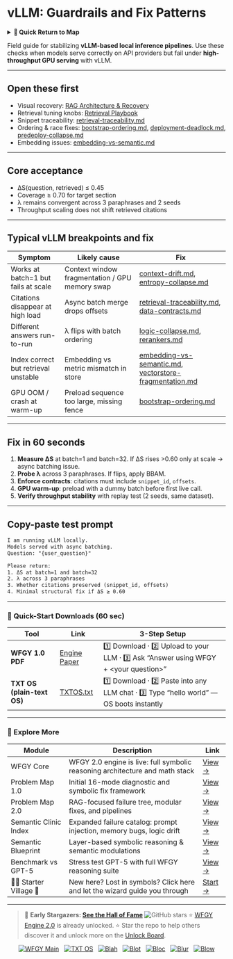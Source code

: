 # vLLM: Guardrails and Fix Patterns

<details>
  <summary><strong>🧭 Quick Return to Map</strong></summary>

<br>

  > You are in a sub-page of **LocalDeploy_Inference**.  
  > To reorient, go back here:  
  >
  > - [**LocalDeploy_Inference** — on-prem deployment and model inference](./README.md)  
  > - [**WFGY Global Fix Map** — main Emergency Room, 300+ structured fixes](../README.md)  
  > - [**WFGY Problem Map 1.0** — 16 reproducible failure modes](../../README.md)  
  >
  > Think of this page as a desk within a ward.  
  > If you need the full triage and all prescriptions, return to the Emergency Room lobby.
</details>


Field guide for stabilizing **vLLM-based local inference pipelines**.
Use these checks when models serve correctly on API providers but fail under **high-throughput GPU serving** with vLLM.

---

## Open these first

* Visual recovery: [RAG Architecture & Recovery](https://github.com/onestardao/WFGY/blob/main/ProblemMap/rag-architecture-and-recovery.md)
* Retrieval tuning knobs: [Retrieval Playbook](https://github.com/onestardao/WFGY/blob/main/ProblemMap/retrieval-playbook.md)
* Snippet traceability: [retrieval-traceability.md](https://github.com/onestardao/WFGY/blob/main/ProblemMap/retrieval-traceability.md)
* Ordering & race fixes: [bootstrap-ordering.md](https://github.com/onestardao/WFGY/blob/main/ProblemMap/bootstrap-ordering.md), [deployment-deadlock.md](https://github.com/onestardao/WFGY/blob/main/ProblemMap/deployment-deadlock.md), [predeploy-collapse.md](https://github.com/onestardao/WFGY/blob/main/ProblemMap/predeploy-collapse.md)
* Embedding issues: [embedding-vs-semantic.md](https://github.com/onestardao/WFGY/blob/main/ProblemMap/embedding-vs-semantic.md)

---

## Core acceptance

* ΔS(question, retrieved) ≤ 0.45
* Coverage ≥ 0.70 for target section
* λ remains convergent across 3 paraphrases and 2 seeds
* Throughput scaling does not shift retrieved citations

---

## Typical vLLM breakpoints and fix

| Symptom                              | Likely cause                                   | Fix                                                                                                                                                                                                                                |
| ------------------------------------ | ---------------------------------------------- | ---------------------------------------------------------------------------------------------------------------------------------------------------------------------------------------------------------------------------------- |
| Works at batch=1 but fails at scale  | Context window fragmentation / GPU memory swap | [context-drift.md](https://github.com/onestardao/WFGY/blob/main/ProblemMap/context-drift.md), [entropy-collapse.md](https://github.com/onestardao/WFGY/blob/main/ProblemMap/entropy-collapse.md)                                   |
| Citations disappear at high load     | Async batch merge drops offsets                | [retrieval-traceability.md](https://github.com/onestardao/WFGY/blob/main/ProblemMap/retrieval-traceability.md), [data-contracts.md](https://github.com/onestardao/WFGY/blob/main/ProblemMap/data-contracts.md)                     |
| Different answers run-to-run         | λ flips with batch ordering                    | [logic-collapse.md](https://github.com/onestardao/WFGY/blob/main/ProblemMap/logic-collapse.md), [rerankers.md](https://github.com/onestardao/WFGY/blob/main/ProblemMap/rerankers.md)                                               |
| Index correct but retrieval unstable | Embedding vs metric mismatch in store          | [embedding-vs-semantic.md](https://github.com/onestardao/WFGY/blob/main/ProblemMap/embedding-vs-semantic.md), [vectorstore-fragmentation.md](https://github.com/onestardao/WFGY/blob/main/ProblemMap/vectorstore-fragmentation.md) |
| GPU OOM / crash at warm-up           | Preload sequence too large, missing fence      | [bootstrap-ordering.md](https://github.com/onestardao/WFGY/blob/main/ProblemMap/bootstrap-ordering.md)                                                                                                                             |

---

## Fix in 60 seconds

1. **Measure ΔS** at batch=1 and batch=32.
   If ΔS rises >0.60 only at scale → async batching issue.
2. **Probe λ** across 3 paraphrases. If flips, apply BBAM.
3. **Enforce contracts**: citations must include `snippet_id`, `offsets`.
4. **GPU warm-up**: preload with a dummy batch before first live call.
5. **Verify throughput stability** with replay test (2 seeds, same dataset).

---

## Copy-paste test prompt

```txt
I am running vLLM locally.  
Models served with async batching.  
Question: "{user_question}"  

Please return:
1. ΔS at batch=1 and batch=32  
2. λ across 3 paraphrases  
3. Whether citations preserved (snippet_id, offsets)  
4. Minimal structural fix if ΔS ≥ 0.60  
```

---

### 🔗 Quick-Start Downloads (60 sec)

| Tool                       | Link                                                                                                                                       | 3-Step Setup                                                                             |
| -------------------------- | ------------------------------------------------------------------------------------------------------------------------------------------ | ---------------------------------------------------------------------------------------- |
| **WFGY 1.0 PDF**           | [Engine Paper](https://github.com/onestardao/WFGY/blob/main/I_am_not_lizardman/WFGY_All_Principles_Return_to_One_v1.0_PSBigBig_Public.pdf) | 1️⃣ Download · 2️⃣ Upload to your LLM · 3️⃣ Ask “Answer using WFGY + \<your question>”   |
| **TXT OS (plain-text OS)** | [TXTOS.txt](https://github.com/onestardao/WFGY/blob/main/OS/TXTOS.txt)                                                                     | 1️⃣ Download · 2️⃣ Paste into any LLM chat · 3️⃣ Type “hello world” — OS boots instantly |

---

### 🧭 Explore More

| Module                   | Description                                                                  | Link                                                                                               |
| ------------------------ | ---------------------------------------------------------------------------- | -------------------------------------------------------------------------------------------------- |
| WFGY Core                | WFGY 2.0 engine is live: full symbolic reasoning architecture and math stack | [View →](https://github.com/onestardao/WFGY/tree/main/core/README.md)                              |
| Problem Map 1.0          | Initial 16-mode diagnostic and symbolic fix framework                        | [View →](https://github.com/onestardao/WFGY/tree/main/ProblemMap/README.md)                        |
| Problem Map 2.0          | RAG-focused failure tree, modular fixes, and pipelines                       | [View →](https://github.com/onestardao/WFGY/blob/main/ProblemMap/rag-architecture-and-recovery.md) |
| Semantic Clinic Index    | Expanded failure catalog: prompt injection, memory bugs, logic drift         | [View →](https://github.com/onestardao/WFGY/blob/main/ProblemMap/SemanticClinicIndex.md)           |
| Semantic Blueprint       | Layer-based symbolic reasoning & semantic modulations                        | [View →](https://github.com/onestardao/WFGY/tree/main/SemanticBlueprint/README.md)                 |
| Benchmark vs GPT-5       | Stress test GPT-5 with full WFGY reasoning suite                             | [View →](https://github.com/onestardao/WFGY/tree/main/benchmarks/benchmark-vs-gpt5/README.md)      |
| 🧙‍♂️ Starter Village 🏡 | New here? Lost in symbols? Click here and let the wizard guide you through   | [Start →](https://github.com/onestardao/WFGY/blob/main/StarterVillage/README.md)                   |

---

> 👑 **Early Stargazers: [See the Hall of Fame](https://github.com/onestardao/WFGY/tree/main/stargazers)** <img src="https://img.shields.io/github/stars/onestardao/WFGY?style=social" alt="GitHub stars"> ⭐ [WFGY Engine 2.0](https://github.com/onestardao/WFGY/blob/main/core/README.md) is already unlocked. ⭐ Star the repo to help others discover it and unlock more on the [Unlock Board](https://github.com/onestardao/WFGY/blob/main/STAR_UNLOCKS.md).

<div align="center">

[![WFGY Main](https://img.shields.io/badge/WFGY-Main-red?style=flat-square)](https://github.com/onestardao/WFGY)
 
[![TXT OS](https://img.shields.io/badge/TXT%20OS-Reasoning%20OS-orange?style=flat-square)](https://github.com/onestardao/WFGY/tree/main/OS)
 
[![Blah](https://img.shields.io/badge/Blah-Semantic%20Embed-yellow?style=flat-square)](https://github.com/onestardao/WFGY/tree/main/OS/BlahBlahBlah)
 
[![Blot](https://img.shields.io/badge/Blot-Persona%20Core-green?style=flat-square)](https://github.com/onestardao/WFGY/tree/main/OS/BlotBlotBlot)
 
[![Bloc](https://img.shields.io/badge/Bloc-Reasoning%20Compiler-blue?style=flat-square)](https://github.com/onestardao/WFGY/tree/main/OS/BlocBlocBloc)
 
[![Blur](https://img.shields.io/badge/Blur-Text2Image%20Engine-navy?style=flat-square)](https://github.com/onestardao/WFGY/tree/main/OS/BlurBlurBlur)
 
[![Blow](https://img.shields.io/badge/Blow-Game%20Logic-purple?style=flat-square)](https://github.com/onestardao/WFGY/tree/main/OS/BlowBlowBlow)

</div>
